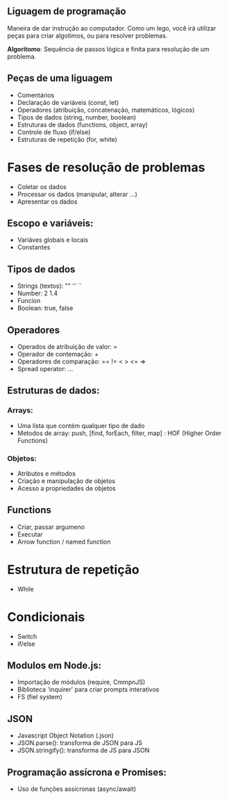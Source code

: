 ## Liguagem de programação 

Maneira de dar instrução ao computador.
Como um lego, você irá utilizar peças para criar algotimos, ou para resolver problemas.

 **Algoritomo**: Sequência de passos lógica e finita para resolução de um problema.

 ## Peças de uma liguagem

 - Comentários 
 - Declaração de variáveis (const, let)
 - Operadores (atribuição, concatenação, matemáticos, lógicos)
 - Tipos de dados (string, number, boolean)
 - Estruturas de dados (functions, object, array)
 - Controle de fluxo (if/else)
 - Estruturas de repetição (for, white)

# Fases de resolução de problemas

- Coletar os dados
- Processar os dados (manipular, alterar ...)
- Apresentar os dados

## Escopo e variáveis:

- Variáves globais e locais
- Constantes

## Tipos de dados

- Strings (textos): "" ''  ``
- Number: 2 1.4
- Funcion
- Boolean: true, false

## Operadores

- Operados de atribuição de valor: =
- Operador de contemação: +
- Operadores de comparação: == !=  < > <= =>
- Spread operator: ...

## Estruturas de dados: 

### Arrays:

- Uma lista que contém qualquer tipo de dado 
- Metodos de array: push, [find, forEach, filter, map] : HOF (Higher Order Functions)

### Objetos:

- Atributos e métodos
- Criação e manipulação de objetos
- Acesso a propriedades de objetos

## Functions

- Criar, passar argumeno  
- Executar
- Arrow function / named function

# Estrutura de repetição

- While

# Condicionais

- Switch
- if/else

## Modulos em Node.js:

- Importação de módulos (require, CmmpnJS)
- Biblioteca 'inquirer' para criar prompts interativos
- FS (fiel system)

## JSON

- Javascript Object Notation (.json)
- JSON.parse(): transforma de JSON para JS
- JSON.stringify(): transforma de JS para JSON

## Programação assícrona e Promises:

- Uso de funções assícronas (async/await)